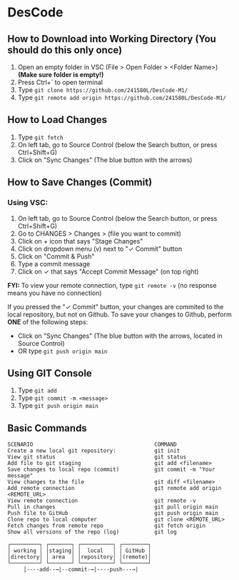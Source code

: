 # DesCode

## How to Download into Working Directory (You should do this only once)
1. Open an empty folder in VSC (File > Open Folder > &lt;Folder Name>) **(Make sure folder is empty!)**
2. Press Ctrl+` to open terminal
3. Type `git clone https://github.com/241580L/DesCode-M1/`
4. Type `git remote add origin https://github.com/241580L/DesCode-M1/`

## How to Load Changes
1. Type `git fetch`
2. On left tab, go to Source Control (below the Search button, or press Ctrl+Shift+G)
3. Click on "Sync Changes" (The blue button with the arrows)

## How to Save Changes (Commit)

### Using VSC:
1. On left tab, go to Source Control (below the Search button, or press Ctrl+Shift+G)
2. Go to CHANGES > Changes > (file you want to commit)
3. Click on + icon that says "Stage Changes"
4. Click on dropdown menu (v) next to "✓ Commit" button
5. Click on "Commit & Push"
6. Type a commit message
7. Click on ✓ that says "Accept Commit Message" (on top right)

**FYI:**
To view your remote connection, type `git remote -v` (no response means you have no connection)

If you pressed the "✓ Commit" button, your changes are commited to the local repository, but not on Github.
To save your changes to Github, perform **ONE** of the following steps:
* Click on "Sync Changes" (The blue button with the arrows, located in Source Control)
* OR type `git push origin main`

## Using GIT Console
1. Type `git add`
2. Type `git commit -m <message>`
3. Type `git push origin main`

## Basic Commands
```
SCENARIO                                      COMMAND
Create a new local git repository:            git init
View git status                               git status
Add file to git staging                       git add <filename>
Save changes to local repo (commit)           git commit -m "Your message"
View changes to the file                      git diff <filename>
Add remote connection                         git remote add origin <REMOTE_URL>
View remote connection                        git remote -v
Pull in changes                               git pull origin main
Push file to GitHub	                          git push origin main
Clone repo to local computer                  git clone <REMOTE_URL>
Fetch changes from remote repo                git fetch origin
Show all versions of the repo (log)           git log

┌─────────┐ ┌───────┐ ┌──────────┐ ┌────────┐
│ working │ │staging│ │  local   │ │ GitHub │
│directory│ │ area  │ │repository│ │(remote)│
└─────────┘ └───────┘ └──────────┘ └────────┘
     │----add--→|--commit-→|----push---→|

```